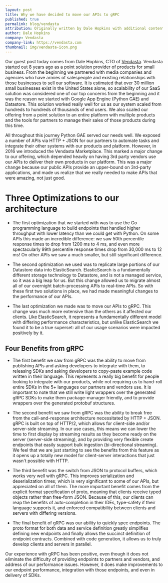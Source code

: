 ```yaml
---
layout: post
title: Why we have decided to move our APIs to gRPC
published: true
permalink: blog/vendasta
attribution: Originally written by Dale Hopkins with additional content by Lisa Carey and others at Google.
author: Dale Hopkins
company: Vendasta
company-link: https://vendasta.com
thumbnail: img/vendasta-icon.png
---
```


Our guest post today comes from Dale Hopkins, CTO of [Vendasta](https://vendasta.com/). Vendasta started out 8 years ago as a point solution provider of products for small business. From the beginning we partnered with media companies and agencies who have armies of salespeople and existing relationships with those businesses to sell our software. It is estimated that over 30 million small businesses exist in the United States alone, so scalability of our SaaS solution was considered one of our top concerns from the beginning and it was the reason we started with Google App Engine (Python GAE) and Datastore. This solution worked really well for us as our system scaled from hundreds to hundreds of thousands of end users. We also scaled our offering from a point solution to an entire platform with multiple products and the tools for partners to manage their sales of those products during this time.

<!--more-->
All throughout this journey Python GAE served our needs well. We exposed a number of APIs via HTTP + JSON for our partners to automate tasks and integrate their other systems with our products and platform. However, in 2016 we introduced the Vendasta Marketplace. This marked a major change to our offering, which depended heavily on having 3rd party vendors use our APIs to deliver their own products in our platform. This was a major change because our public APIs provide an upper-bound on 3rd-party applications, and made us realize that we really needed to make APIs that were amazing, not just good.


 # Three Optimizations to our architecture

 * The first optimization that we started with was to use the Go programming language to build endpoints that handled higher throughput with lower latency than we could get with Python. On some APIs this made an incredible difference: we saw 50th percentile response times to drop from 1200 ms to 4 ms, and even more spectacularly 99th percentile response times drop from 30,000 ms to 12 ms! On other APIs we saw a much smaller, but still significant difference.
 

 * The second optimization we used was to replicate large portions of our Datastore data into ElasticSearch. ElasticSearch is a fundamentally different storage technology to Datastore, and is not a managed service, so it was a big leap for us. But this change allowed us to migrate almost all of our overnight batch-processing APIs to real-time APIs. So with these first two solutions in place, we had made meaningful changes to the performance of our APIs. 

 * The last optimization we made was to move our APIs to gRPC. This change was much more extensive than the others as it affected our clients. Like ElasticSearch, it represents a fundamentally different model with differing performance characteristics, but unlike ElasticSearch we found it to be a true superset: all of our usage scenarios were impacted positively by it.
 
 
 ## Four Benefits from gRPC

 * The first benefit we saw from gRPC was the ability to move from publishing APIs and asking developers to integrate with them, to releasing SDKs and asking developers to copy-paste example code written in their language. This represents a really big benefit for people looking to integrate with our products, while not requiring us to hand-roll entire SDKs in the 5+ languages our partners and vendors use. It is important to note that we still write light wrappers over the generated gRPC SDKs to make them package-manager friendly, and to provide wrappers over the generated protobuf structures.
 

 * The second benefit we saw from gRPC was the ability to break free from the call-and-response architecture necessitated by HTTP + JSON. gRPC is built on top of HTTP/2, which allows for client-side and/or server-side streaming. In our use cases, this means we can lower the time to first display by streaming results as they become ready on the server (server-side streaming), and by providing very flexible create endpoints that easily support bulk ingestion (bi-directional streaming). We feel that we are just starting to see the benefits from this feature as it opens up a totally new model for client-server interactions that just wasn't possible with HTTP.
 
 * The third benefit was the switch from JSON to protocol buffers, which works very well with gRPC. This improves serialization and deserialization times; which is very significant to some of our APIs, but appreciated on all of them. The more important benefit comes from the explicit format specification of proto, meaning that clients receive typed objects rather than free-form JSON. Because of this, our clients can reap the benefits of auto-completion in their IDEs, type-safety if their language supports it, and enforced compatibility between clients and servers with differing versions.
 
 * The final benefit of gRPC was our ability to quickly spec endpoints. The proto format for both data and service definition greatly simplifies defining new endpoints and finally allows the succinct definition of endpoint contracts. Combined with code generation, it allows us to truly develop clients and servers in parallel.
 
 
 Our experience with gRPC has been positive, even though it does not eliminate the difficulty of providing endpoints to partners and vendors, and address of our performance issues. However, it does make improvements to our endpoint performance, integration with those endpoints, and even in delivery of SDKs.
 

